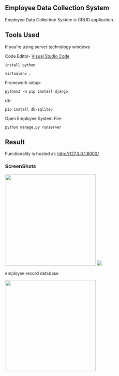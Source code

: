 ## Employee Data Collection System
Employee Data Collection System is CRUD application.

## Tools Used
if you're using server technology windows

Code Editor- [Visual Studio Code](https://code.visualstudio.com/)

``
install python
``

``
virtualenv .
`` 

Framework setup- 

``
python3 -m pip install django
``

db- 

``
pip install db-sqlite3
``

Open Employee System File-

``
python manage.py runserver
``

## Result 

Functionality is hosted at: http://127.0.0.1:8000/


### ScreenShots

<img align ="left " width="300" src="https://github.com/Deepangshi/CRUDEMP1/blob/main/empdata/firsta.png" />


<img align ="left "  src="https://github.com/Deepangshi/CRUDEMP1/blob/main/empdata/second.png" />


employee record database

<img align ="left " width="300" src="https://github.com/Deepangshi/CRUDEMP1/blob/main/empdata/first.png" />
